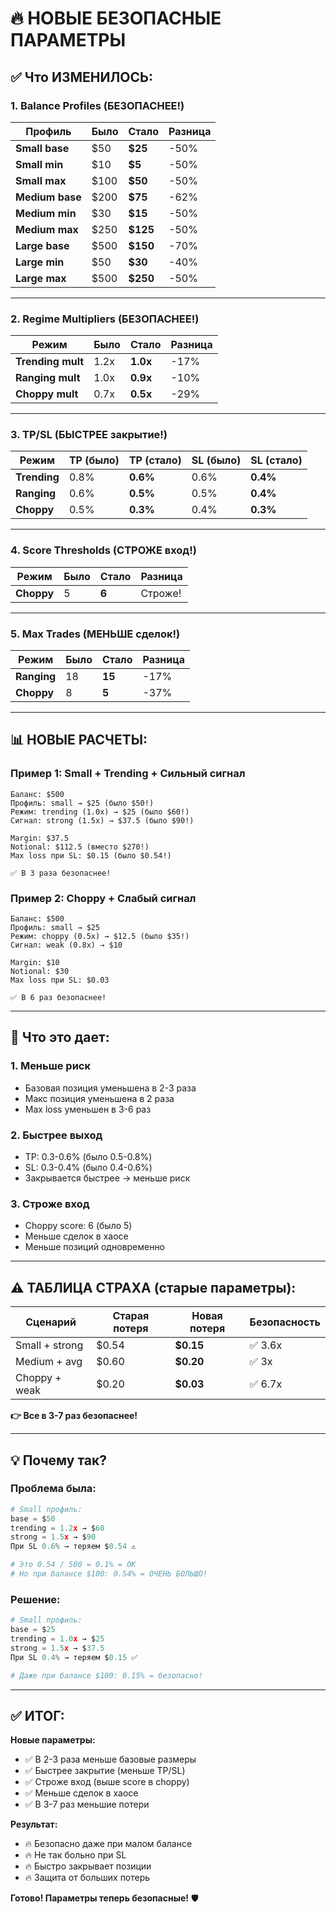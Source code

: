 # 🔥 НОВЫЕ БЕЗОПАСНЫЕ ПАРАМЕТРЫ

## ✅ Что ИЗМЕНИЛОСЬ:

### 1. Balance Profiles (БЕЗОПАСНЕЕ!)

| Профиль | Было | Стало | Разница |
|---------|------|-------|---------|
| **Small base** | $50 | **$25** | -50% |
| **Small min** | $10 | **$5** | -50% |
| **Small max** | $100 | **$50** | -50% |
| **Medium base** | $200 | **$75** | -62% |
| **Medium min** | $30 | **$15** | -50% |
| **Medium max** | $250 | **$125** | -50% |
| **Large base** | $500 | **$150** | -70% |
| **Large min** | $50 | **$30** | -40% |
| **Large max** | $500 | **$250** | -50% |

---

### 2. Regime Multipliers (БЕЗОПАСНЕЕ!)

| Режим | Было | Стало | Разница |
|-------|------|-------|---------|
| **Trending mult** | 1.2x | **1.0x** | -17% |
| **Ranging mult** | 1.0x | **0.9x** | -10% |
| **Choppy mult** | 0.7x | **0.5x** | -29% |

---

### 3. TP/SL (БЫСТРЕЕ закрытие!)

| Режим | TP (было) | TP (стало) | SL (было) | SL (стало) |
|-------|----------|------------|-----------|------------|
| **Trending** | 0.8% | **0.6%** | 0.6% | **0.4%** |
| **Ranging** | 0.6% | **0.5%** | 0.5% | **0.4%** |
| **Choppy** | 0.5% | **0.3%** | 0.4% | **0.3%** |

---

### 4. Score Thresholds (СТРОЖЕ вход!)

| Режим | Было | Стало | Разница |
|-------|------|-------|---------|
| **Choppy** | 5 | **6** | Строже! |

---

### 5. Max Trades (МЕНЬШЕ сделок!)

| Режим | Было | Стало | Разница |
|-------|------|-------|---------|
| **Ranging** | 18 | **15** | -17% |
| **Choppy** | 8 | **5** | -37% |

---

## 📊 НОВЫЕ РАСЧЕТЫ:

### Пример 1: Small + Trending + Сильный сигнал
```
Баланс: $500
Профиль: small → $25 (было $50!)
Режим: trending (1.0x) → $25 (было $60!)
Сигнал: strong (1.5x) → $37.5 (было $90!)

Margin: $37.5
Notional: $112.5 (вместо $270!)
Max loss при SL: $0.15 (было $0.54!)

✅ В 3 раза безопаснее!
```

### Пример 2: Choppy + Слабый сигнал
```
Баланс: $500
Профиль: small → $25
Режим: choppy (0.5x) → $12.5 (было $35!)
Сигнал: weak (0.8x) → $10

Margin: $10
Notional: $30
Max loss при SL: $0.03

✅ В 6 раз безопаснее!
```

---

## 🎯 Что это дает:

### 1. Меньше риск
- Базовая позиция уменьшена в 2-3 раза
- Макс позиция уменьшена в 2 раза
- Max loss уменьшен в 3-6 раз

### 2. Быстрее выход
- TP: 0.3-0.6% (было 0.5-0.8%)
- SL: 0.3-0.4% (было 0.4-0.6%)
- Закрывается быстрее → меньше риск

### 3. Строже вход
- Choppy score: 6 (было 5)
- Меньше сделок в хаосе
- Меньше позиций одновременно

---

## ⚠️ ТАБЛИЦА СТРАХА (старые параметры):

| Сценарий | Старая потеря | Новая потеря | Безопасность |
|----------|---------------|--------------|--------------|
| Small + strong | $0.54 | **$0.15** | ✅ 3.6x |
| Medium + avg | $0.60 | **$0.20** | ✅ 3x |
| Choppy + weak | $0.20 | **$0.03** | ✅ 6.7x |

**👉 Все в 3-7 раз безопаснее!**

---

## 💡 Почему так?

### Проблема была:
```python
# Small профиль:
base = $50
trending = 1.2x → $60
strong = 1.5x → $90
При SL 0.6% → теряем $0.54 ⚠️

# Это 0.54 / 500 = 0.1% = OK
# Но при балансе $100: 0.54% = ОЧЕНЬ БОЛЬШО!
```

### Решение:
```python
# Small профиль:
base = $25
trending = 1.0x → $25
strong = 1.5x → $37.5
При SL 0.4% → теряем $0.15 ✅

# Даже при балансе $100: 0.15% = безопасно!
```

---

## ✅ ИТОГ:

**Новые параметры:**
- ✅ В 2-3 раза меньше базовые размеры
- ✅ Быстрее закрытие (меньше TP/SL)
- ✅ Строже вход (выше score в choppy)
- ✅ Меньше сделок в хаосе
- ✅ В 3-7 раз меньшие потери

**Результат:**
- 🔥 Безопасно даже при малом балансе
- 🔥 Не так больно при SL
- 🔥 Быстро закрывает позиции
- 🔥 Защита от больших потерь

**Готово! Параметры теперь безопасные!** 🛡️


